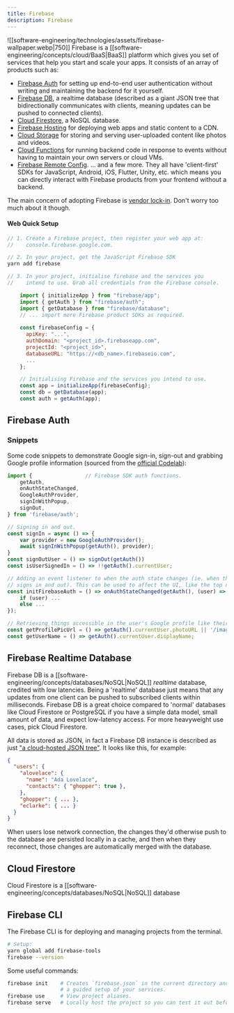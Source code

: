 ```yaml
---
title: Firebase
description: Firebase
---
```


![[software-engineering/technologies/assets/firebase-wallpaper.webp|750]]
Firebase is a [[software-engineering/concepts/cloud/BaaS|BaaS]] platform which gives you set of services that help you start and scale your apps. It consists of an array of products such as:
- [Firebase Auth](https://firebase.google.com/products/auth) for setting up end-to-end user authentication without writing and maintaining the backend for it yourself.
- [Firebase DB](https://firebase.google.com/products/realtime-database), a realtime database (described as a giant JSON tree that bidirectionally communicates with clients, meaning updates can be pushed to connected clients).
- [Cloud Firestore](https://firebase.google.com/docs/firestore), a NoSQL database.
- [Firebase Hosting](https://firebase.google.com/docs/hosting) for deploying web apps and static content to a CDN.
- [Cloud Storage](https://firebase.google.com/docs/storage) for storing and serving user-uploaded content like photos and videos.
- [Cloud Functions](https://firebase.google.com/docs/functions) for running backend code in response to events without having to maintain your own servers or cloud VMs.
- [Firebase Remote Config](https://firebase.google.com/docs/remote-config).
... and a few more. They all have 'client-first' SDKs for JavaScript, Android, iOS, Flutter, Unity, etc. which means you can directly interact with Firebase products from your frontend without a backend.

The main concern of adopting Firebase is [vendor lock-in](https://en.wikipedia.org/wiki/Vendor_lock-in). Don't worry too much about it though.

#### Web Quick Setup
```javascript
// 1. Create a Firebase project, then register your web app at:
//    console.firebase.google.com.

// 2. In your project, get the JavaScript Firebase SDK
yarn add firebase

// 3. In your project, initialise firebase and the services you
//    intend to use. Grab all credentials from the Firebase console.

    import { initializeApp } from "firebase/app";
    import { getAuth } from "firebase/auth";
    import { getDatabase } from "firebase/database"; 
    // ... import more Firebase product SDKs as required.
    
    const firebaseConfig = {
      apiKey: "...",
      authDomain: "<project_id>.firebaseapp.com",
      projectId: "<project_id>",
      databaseURL: "https://<db_name>.firebaseio.com",
      ...
    };

    // Initialising Firebase and the services you intend to use.
    const app = initializeApp(firebaseConfig);
    const db = getDatabase(app);
    const auth = getAuth(app);
```

## Firebase Auth

### Snippets
Some code snippets to demonstrate Google sign-in, sign-out and grabbing Google profile information (sourced from the [official Codelab](https://firebase.google.com/codelabs/firebase-web)):
```javascript
import {                 // Firebase SDK auth functions.
    getAuth,
    onAuthStateChanged,
    GoogleAuthProvider,
    signInWithPopup,
    signOut,
} from 'firebase/auth';

// Signing in and out.
const signIn = async () => {
    var provider = new GoogleAuthProvider();
    await signInWithPopup(getAuth(), provider);
}
const signOutUser = () => signOut(getAuth())
const isUserSignedIn = () => !!getAuth().currentUser;

// Adding an event listener to when the auth state changes (ie. when the user
// signs in and out). This can be used to affect the UI, like the top nav.
const initFirebaseAuth = () => onAuthStateChanged(getAuth(), (user) => {
    if (user) ...
    else ...
});

// Retrieving things accessible in the user's Google profile like their name and display picture.
const getProfilePicUrl = () => getAuth().currentUser.photoURL || '/images/profile_placeholder.png';
const getUserName = () => getAuth().currentUser.displayName;
```

## Firebase Realtime Database
Firebase DB is a [[software-engineering/concepts/databases/NoSQL|NoSQL]] *realtime* database, credited with low latencies. Being a 'realtime' database just means that any updates from one client can be pushed to subscribed clients within milliseconds. Firebase DB is a great choice compared to 'normal' databases like Cloud Firestore or PostgreSQL if you have a simple data model, small amount of data, and expect low-latency access. For more heavyweight use cases, pick Cloud Firestore.

All data is stored as JSON, in fact a Firebase DB instance is described as just ["a cloud-hosted JSON tree"](https://firebase.google.com/docs/database/web/structure-data). It looks like this, for example:
```json
{
  "users": {
    "alovelace": {
      "name": "Ada Lovelace",
      "contacts": { "ghopper": true },
    },
    "ghopper": { ... },
    "eclarke": { ... }
  }
}
```

When users lose network connection, the changes they'd otherwise push to the database are persisted locally in a cache, and then when they reconnect, those changes are automatically merged with the database.

## Cloud Firestore
Cloud Firestore is a [[software-engineering/concepts/databases/NoSQL|NoSQL]] database

## Firebase CLI
The Firebase CLI is for deploying and managing projects from the terminal.
```bash
# Setup:
yarn global add firebase-tools
firebase --version
```

Some useful commands:
```bash
firebase init    # Creates `firebase.json` in the current directory and proceeds with
                 # a guided setup of your services.
firebase use     # View project aliases.
firebase serve   # Locally host the project so you can test it out before deploying to production.
```

